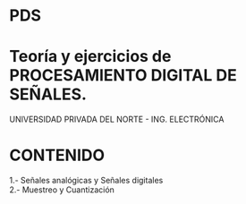 # PDS
# Teoría y ejercicios de PROCESAMIENTO DIGITAL DE SEÑALES.<br>
UNIVERSIDAD PRIVADA DEL NORTE - ING. ELECTRÓNICA

# CONTENIDO

1.- Señales analógicas y Señales digitales<br>
2.- Muestreo y Cuantización